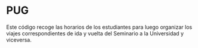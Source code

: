 # PUG
Este código recoge las horarios de los estudiantes para luego organizar los viajes correspondientes de ida y vuelta del Seminario a la Universidad y viceversa.
